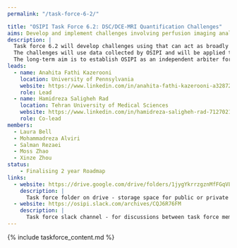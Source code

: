 ```yaml
---
permalink: "/task-force-6-2/"

title: "OSIPI Task Force 6.2: DSC/DCE-MRI Quantification Challenges"
aims: Develop and implement challenges involving perfusion imaging analysis
description: |
  Task force 6.2 will develop challenges using that can act as broadly recognised benchmarks for perfusion software. This will include the development of metrics that quantify the performance of a perfusion analysis tool (eg. bias and precision on DROs, agreement with reference methods in-vivo, reproducibility on in-vivo data, processing time, etc).
  The challenges will use data collected by OSIPI and will be applied to the software tools listed in OSIPI in order to establish a set of benchmarks. 
  The long-term aim is to establish OSIPI as an independent arbiter for software solutions in perfusion imaging.  
leads:
  - name: Anahita Fathi Kazerooni
    location: University of Pennsylvania
    website: https://www.linkedin.com/in/anahita-fathi-kazerooni-a3287238/
    role: Lead    
  - name: Hamidreza Saligheh Rad
    location: Tehran University of Medical Sciences
    website: https://www.linkedin.com/in/hamidreza-saligheh-rad-7127021a/
    role: Co-lead
members:
  - Laura Bell
  - Mohammadreza Alviri
  - Salman Rezaei
  - Moss Zhao
  - Xinze Zhou 
status:
    - Finalising 2 year Roadmap
links:
  - website: https://drive.google.com/drive/folders/1jygYkrrzgznMfFGqVL9Qjvpbbvmkj55q
    description: |
      Task force folder on drive - storage space for public or private documents developed by the task force.
  - website: https://osipi.slack.com/archives/CQJ6R76FM
    description: |
      Task force slack channel - for discussions between task force members.
---
```


{% include taskforce_content.md %}
<!--- Please include your task force contents below, free formatting -->
